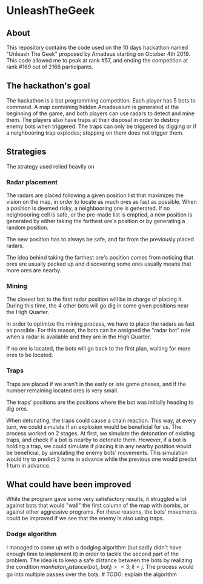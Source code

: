 # UnleashTheGeek

## About

This repository contains the code used on the 10 days hackathon named "Unleash The Geek" proposed by Amadeus starting on October 4th 2019.
This code allowed me to peak at rank #57, and ending the competition at rank #169 out of 2166 participants.

## The hackathon's goal

The hackathon is a bot programming competition. Each player has 5 bots to command. A map containing hidden Amadeusium is generated at the beginning of the game, and both players can use radars to detect and mine them. The players also have traps at their disposal in order to destroy enemy bots when triggered. The traps can only be triggered by digging or if a neighbooring trap explodes; stepping on them does not trigger them.

## Strategies

The strategy used relied heavily on 

### Radar placement

The radars are placed following a given position list that maximizes the vision on the map, in order to locate as much ores as fast as possible. When a position is deemed risky, a neighbooring one is generated. If no neighbooring cell is safe, or the pre-made list is emptied, a new position is generated by either taking the farthest ore's position or by generating a random position.

The new position has to always be safe, and far from the previously placed radars.

The idea behind taking the farthest ore's position comes from noticing that ores are usually packed up and discovering some ores usually means that more ores are nearby.

### Mining

The closest bot to the first radar position will be in charge of placing it. During this time, the 4 other bots will go dig in some given positions near the High Quarter.

In order to optimize the mining process, we have to place the radars as fast as possible. For this reason, the bots can be assigned the "radar bot" role when a radar is available and they are in the High Quarter.

If no ore is located, the bots will go back to the first plan, waiting for more ores to be located. 

### Traps

Traps are placed if we aren't in the early or late game phases, and if the number remaining located ores is very small.

The traps' positions are the positions where the bot was initially heading to dig ores.

When detonating, the traps could cause a chain reaction. This way, at every turn, we could simulate if an explosion would be beneficial for us. The process worked on 2 stages. At first, we simulate the detonation of existing traps, and check if a bot is nearby to detonate them. However, if a bot is holding a trap, we could simulate if placing it in any nearby position would be beneficial, by simulating the enemy bots' movements. This simulation would try to predict 2 turns in advance while the previous one would predict 1 turn in advance.

## What could have been improved

While the program gave some very satisfactory results, it struggled a lot against bots that would "wall" the first column of the map with bombs, or against other aggressive programs. For these reasons, the bots' movements could be improved if we see that the enemy is also using traps.

### Dodge algorithm

I managed to come up with a dodging algorithm (but sadly didn't have enough time to implement it) in order to tackle the second part of the problem. The idea is to keep a safe distance between the bots by realizing the condition $manhatan_distance(bot_i, bot_j) >= 3; i != j$. The process would go into multiple passes over the bots. # TODO: explain the algorithm

